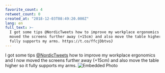 ```yaml
---
favorite_count: 4
retweet_count: 0
created_at: "2018-12-03T08:49:20.000Z"
lang: en
full_text: >-
  I got some tips @NordicTweets how to improve my workplace ergonomics and I now
  moved the screens further away (+15cm) and also move the table higher so it
  fully supports my arms. https://t.co/ffcjDbtvoJ
---
```


I got some tips [@NordicTweets](https://twitter.com/NordicTweets) how to improve
my workplace ergonomics and I now moved the screens further away (+15cm) and
also move the table higher so it fully supports my arms.
![Embedded Photo](https://twitter-media-coderbyheart.s3.eu-north-1.amazonaws.com/1069513907931361280-DtetOBcWwAAbJdp.jpg)
